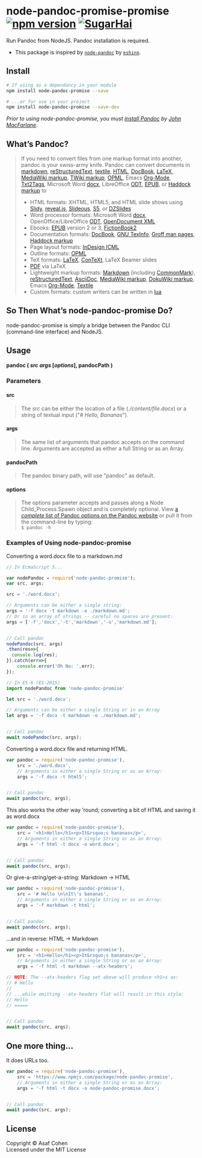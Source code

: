 # node-pandoc-promise-promise [![npm version](https://badge.fury.io/js/node-pandoc-promise.svg)](https://badge.fury.io/js/node-pandoc-promise) [![SugarHai](https://img.shields.io/badge/farts-sprinkles-E482B5.svg)](http://www.sugarhai.com/images/sprinklepoo-gif.gif)

Run Pandoc from NodeJS. Pandoc installation is required.

* This package is inspired by [`node-pandoc`](https://github.com/eshinn/node-pandoc) by [`eshinn`](https://github.com/eshinn).

## Install

```sh
# If using as a dependancy in your module
npm install node-pandoc-promise --save

# ...or for use in your project
npm install node-pandoc-promise --save-dev
```
*Prior to using node-pandoc-promise, you must [install Pandoc](http://pandoc.org/installing.html) by [John MacFarlane](http://johnmacfarlane.net/).*

## What&rsquo;s Pandoc?

> If you need to convert files from one markup format into another, pandoc is your swiss-army knife. Pandoc can convert documents in [markdown](http://daringfireball.net/projects/markdown/), [reStructuredText](http://docutils.sourceforge.net/docs/ref/rst/introduction.html), [textile](http://redcloth.org/textile), [HTML](http://www.w3.org/TR/html40/), [DocBook](http://www.docbook.org/), [LaTeX](http://www.latex-project.org/), [MediaWiki markup](http://www.mediawiki.org/wiki/Help:Formatting), [TWiki markup](http://twiki.org/cgi-bin/view/TWiki/TextFormattingRules), [OPML](http://dev.opml.org/spec2.html), Emacs [Org-Mode](http://orgmode.org/), [Txt2Tags](http://txt2tags.org/), Microsoft Word [docx](http://www.microsoft.com/interop/openup/openxml/default.aspx), LibreOffice [ODT](http://en.wikipedia.org/wiki/OpenDocument), [EPUB](http://en.wikipedia.org/wiki/EPUB), or [Haddock markup](http://www.haskell.org/haddock/doc/html/ch03s08.html) to  
>
> * HTML formats: XHTML, HTML5, and HTML slide shows using [Slidy](http://www.w3.org/Talks/Tools/Slidy), [reveal.js](http://lab.hakim.se/reveal-js/), [Slideous](http://goessner.net/articles/slideous/), [S5](http://meyerweb.com/eric/tools/s5/), or [DZSlides](http://paulrouget.com/dzslides/)
> * Word processor formats: Microsoft Word [docx](http://www.microsoft.com/interop/openup/openxml/default.aspx), OpenOffice/LibreOffice [ODT](http://en.wikipedia.org/wiki/OpenDocument), [OpenDocument XML](http://opendocument.xml.org/)
> * Ebooks: [EPUB](http://en.wikipedia.org/wiki/EPUB) version 2 or 3, [FictionBook2](http://www.fictionbook.org/index.php/Eng:XML_Schema_Fictionbook_2.1)
> * Documentation formats: [DocBook](http://www.docbook.org/), [GNU TexInfo](http://www.gnu.org/software/texinfo/), [Groff man pages](http://www.gnu.org/software/groff/groff.html), [Haddock markup](http://www.haskell.org/haddock/doc/html/ch03s08.html)
> * Page layout formats: [InDesign ICML](https://www.adobe.com/content/dam/Adobe/en/devnet/indesign/cs55-docs/IDML/idml-specification.pdf)
> * Outline formats: [OPML](http://dev.opml.org/spec2.html)
> * TeX formats: [LaTeX](http://www.latex-project.org/), [ConTeXt](http://www.pragma-ade.nl/), LaTeX Beamer slides
> * [PDF](http://en.wikipedia.org/wiki/Portable_Document_Format) via LaTeX
> * Lightweight markup formats: [Markdown](http://daringfireball.net/projects/markdown/) (including [CommonMark](http://commonmark.org/)), [reStructuredText](http://docutils.sourceforge.net/docs/ref/rst/introduction.html), [AsciiDoc](http://www.methods.co.nz/asciidoc/), [MediaWiki markup](http://www.mediawiki.org/wiki/Help:Formatting), [DokuWiki markup](https://www.dokuwiki.org/wiki:syntax), Emacs [Org-Mode](http://orgmode.org/), [Textile](http://redcloth.org/textile)
> * Custom formats: custom writers can be written in [lua](http://www.lua.org/)

## So Then What&rsquo;s node-pandoc-promise Do?

node-pandoc-promise is simply a bridge between the Pandoc CLI (command-line interface) and NodeJS.

## Usage

**pandoc ( _src_ _args_ [_options_], pandocPath )**

### Parameters

#### src
> The _src_ can be either the location of a file (_./content/file.docx_) or a string of textual input ("_# Hello, Bananas_").

#### args
> The same list of arguments that pandoc accepts on the command line. Arguments are accepted as either a full String or as an Array.

#### pandocPath
> The pandoc binary path, will use "pandoc" as default.

#### options
> The options parameter accepts and passes along a Node Child_Process.Spawn object and is completely optional. View [a _complete_ list of Pandoc options on the Pandoc website](http://pandoc.org/README.html#options) or pull it from the command-line by typing:  
```$ pandoc -h```



### Examples of Using node-pandoc-promise

Converting a word.docx file to a markdown.md

```js
// In EcmaScript 5...

var nodePandoc = require('node-pandoc-promise');
var src, args;

src = './word.docx';

// Arguments can be either a single string:
args = '-f docx -t markdown -o ./markdown.md';
// Or in an array of strings -- careful no spaces are present:
args = ['-f','docx','-t','markdown','-o','markdown.md'];


// Call pandoc
nodePandoc(src, args)
.then(res=>{
  console.log(res);  
}).catch(err=>{
    console.error('Oh No: ',err);  
});
```
```js
// In ES-6 (ES-2015)
import nodePandoc from 'node-pandoc-promise'

let src = './word.docx';

// Arguments can be either a single String or in an Array
let args = '-f docx -t markdown -o ./markdown.md';


// Call pandoc
await nodePandoc(src, args);
```

Converting a word.docx file and returning HTML.

```js
var pandoc = require('node-pandoc-promise'),
    src = './word.docx',
    // Arguments in either a single String or as an Array:
    args = '-f docx -t html5';


// Call pandoc
await pandoc(src, args);
```

This also works the other way &rsquo;round; converting a bit of HTML and saving it as word.docx

```js
var pandoc = require('node-pandoc-promise'),
    src = '<h1>Hello</h1><p>It&rsquo;s bananas</p>',
    // Arguments in either a single String or as an Array:
    args = '-f html -t docx -o word.docx';


// Call pandoc
await pandoc(src, args);
```

Or give-a-string/get-a-string: Markdown -> HTML

```js
var pandoc = require('node-pandoc-promise'),
    src = '# Hello \n\nIt\'s bananas',
    // Arguments in either a single String or as an Array:
    args = '-f markdown -t html';


// Call pandoc
await pandoc(src, args);
```

...and in reverse: HTML -> Markdown

```js
var pandoc = require('node-pandoc-promise'),
    src = '<h1>Hello</h1><p>It&rsquo;s bananas</p>',
    // Arguments in either a single String or as an Array:
    args = '-f html -t markdown --atx-headers';

// NOTE: The --atx-headers flag set above will produce <h1>s as:
// # Hello
//
// ...while omitting --atx-headers flat will result in this style:
// Hello
// =====


// Call pandoc
await pandoc(src, args);
```

## One more thing...

It does URLs too.

```js
var pandoc = require('node-pandoc-promise'),
    src = 'https://www.npmjs.com/package/node-pandoc-promise',
    // Arguments in either a single String or as an Array:
    args = '-f html -t docx -o node-pandoc-promise.docx';


// Call pandoc
await pandoc(src, args);
```


## License

Copyright &copy; Asaf Cohen  
Licensed under the MIT License


